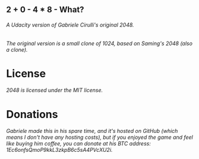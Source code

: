 ## 2 + 0 - 4 * 8 - What?

###### A Udacity version of Gabriele Cirulli's original 2048. 
###### The original version is a small clone of 1024, based on Saming's 2048 (also a clone).

# License

###### 2048 is licensed under the MIT license.

# Donations

###### Gabriele made this in his spare time, and it's hosted on GitHub (which means I don't have any hosting costs), but if you enjoyed the game and feel like buying him coffee, you can donate at his BTC address: 1Ec6onfsQmoP9kkL3zkpB6c5sA4PVcXU2i.
